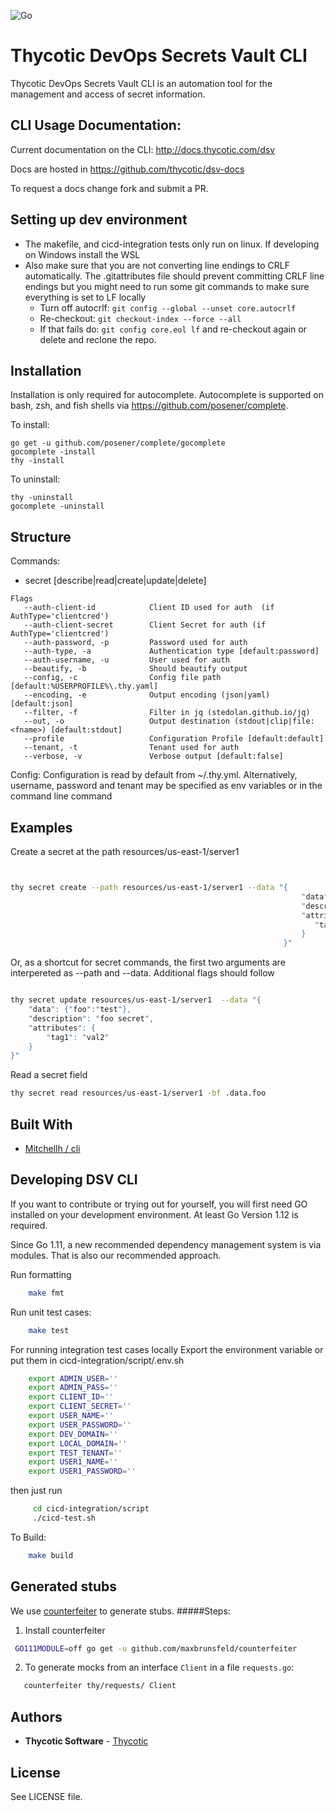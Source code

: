 ![Go](https://github.com/thycotic/dsv-cli/workflows/Go/badge.svg)
# Thycotic DevOps Secrets Vault CLI

Thycotic DevOps Secrets Vault CLI is an automation tool for the management and access of secret information.

## CLI Usage Documentation:
Current documentation on the CLI: http://docs.thycotic.com/dsv

Docs are hosted in https://github.com/thycotic/dsv-docs

To request a docs change fork and submit a PR.

## Setting up dev environment

* The makefile, and cicd-integration tests only run on linux. If developing on Windows install the WSL
* Also make sure that you are not converting line endings to CRLF automatically. The .gitattributes file should prevent committing CRLF line endings
but you might need to run some git commands to make sure everything is set to LF locally
	* Turn off autocrlf: `git config --global --unset core.autocrlf`
	* Re-checkout: `git checkout-index --force --all`
	* If that fails do: `git config core.eol lf` and re-checkout again or delete and reclone the repo.


## Installation

Installation is only required for autocomplete. Autocomplete is supported on bash, zsh, and fish shells via https://github.com/posener/complete.

To install:
```
go get -u github.com/posener/complete/gocomplete
gocomplete -install
thy -install
```
To uninstall:
```
thy -uninstall
gocomplete -uninstall
```

## Structure
Commands:
* secret [describe|read|create|update|delete]

```commandline
Flags  
   --auth-client-id            Client ID used for auth  (if AuthType='clientcred')  
   --auth-client-secret        Client Secret for auth (if AuthType='clientcred')  
   --auth-password, -p         Password used for auth  
   --auth-type, -a             Authentication type [default:password]  
   --auth-username, -u         User used for auth  
   --beautify, -b              Should beautify output  
   --config, -c                Config file path [default:%USERPROFILE%\.thy.yaml]  
   --encoding, -e              Output encoding (json|yaml) [default:json]  
   --filter, -f                Filter in jq (stedolan.github.io/jq)  
   --out, -o                   Output destination (stdout|clip|file:<fname>) [default:stdout]  
   --profile                   Configuration Profile [default:default]  
   --tenant, -t                Tenant used for auth  
   --verbose, -v               Verbose output [default:false]  
```


Config: Configuration is read by default from ~/.thy.yml. Alternatively, username, password and tenant may be specified as env variables or in the command line command


## Examples

Create a secret at the path resources/us-east-1/server1
```bash


thy secret create --path resources/us-east-1/server1 --data "{
                                                                 "data": {"foo":"test"},
                                                                 "description": "foo secret",
                                                                 "attributes": {
                                                                 	"tag1": "val1"
                                                                 }
                                                             }"
```
Or, as a shortcut for secret commands, the first two arguments are interpereted as --path and --data. Additional flags should follow
```bash

thy secret update resources/us-east-1/server1  --data "{
    "data": {"foo":"test"},
    "description": "foo secret",
    "attributes": {
    	"tag1": "val2"
    }
}"
```
Read a secret field
```bash
thy secret read resources/us-east-1/server1 -bf .data.foo
```



## Built With

* [Mitchellh / cli](https://github.com/thycotic-rd/cli)


## Developing DSV CLI
If you want to contribute or trying out for yourself, you will first need GO installed on your development environment. At least Go Version 1.12 is required.  

Since Go 1.11, a new recommended dependency management system is via modules. That is also our recommended approach.

Run formatting 
```bash
    make fmt 
```

Run unit test cases:
```bash
    make test
```

For running integration test cases locally 
Export the environment variable or put them in cicd-integration/script/.env.sh 

```bash
    export ADMIN_USER=''  
    export ADMIN_PASS=''
    export CLIENT_ID=''  
    export CLIENT_SECRET=''  
    export USER_NAME=''  
    export USER_PASSWORD=''  
    export DEV_DOMAIN=''
    export LOCAL_DOMAIN=''  
    export TEST_TENANT=''
    export USER1_NAME=''
    export USER1_PASSWORD=''
```
then just run
```bash
     cd cicd-integration/script      
     ./cicd-test.sh
```
   

To Build:
```bash
    make build
```



## Generated stubs 
We use [counterfeiter](https://github.com/maxbrunsfeld/counterfeiter) to generate stubs. 
#####Steps:
1. Install counterfeiter 
```bash
 GO111MODULE=off go get -u github.com/maxbrunsfeld/counterfeiter
```
   
2.  To generate mocks from an interface `Client` in a file `requests.go`:
```bash
   counterfeiter thy/requests/ Client
```

   
## Authors
* **Thycotic Software** - [Thycotic](https://thycotic.com)

## License
See LICENSE file.
